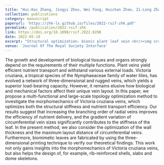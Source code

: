 ```yaml
---
title: "Hui-Kai Zhang, Jingyi Zhou, Wei Fang, Huichan Zhao, Zi-Long Zhao, Xindong Chen, Hong-Ping Zhao, and Xi-Qiao Feng. (2022). Multi-functional topology optimization of Victoria cruziana veins. Journal of the Royal Society Interface 19: 20220298."
collection: publications
category: manuscript
paperurl: 'https://zhk-lx.github.io/files/2022-rsif-zhk.pdf'
permalink: /publication/2022-rsif-zhk
link: https://doi.org/10.1098/rsif.2022.0298
date: 2022-05-19
excerpt: "Structural optimization- bionic plant leaf vein <br/><img src='/images/2022-rsif-zhk'>"
venue: 'Journal Of The Royal Society Interface'
---
```


The growth and development of biological tissues and organs strongly depend on the requirements of their multiple functions. Plant veins yield efficient nutrient transport and withstand various external loads. Victoria cruziana, a tropical species of the Nymphaeaceae family of water lilies, has evolved a network of three-dimensional and rugged veins, which yields a
superior load-bearing capacity. However, it remains elusive how biological and mechanical factors affect their unique vein layout. In this paper, we propose a multi-functional and large-scale topology optimization method to investigate the morphomechanics of Victoria cruziana veins, which optimizes both the structural stiffness and nutrient transport efficiency. Our results suggest that increasing the branching order of radial veins improves the efficiency of nutrient delivery, and the gradient variation of circumferential vein sizes significantly contributes to the stiffness of the leaf. In the present method, we also consider the optimization of the wall thickness and the maximum layout distance of circumferential veins. Furthermore, biomimetic leaves are fabricated by using the three-dimensional printing technique to verify our theoretical findings. This work not only gains insights into the morphomechanics of Victoria cruziana veins, but also helps the design of, for example, rib-reinforced shells, slabs and dome skeletons.
